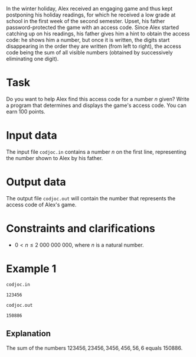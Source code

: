 In the winter holiday, Alex received an engaging game and thus kept postponing his holiday readings, for which he received a low grade at school in the first week of the second semester. Upset, his father password-protected the game with an access code. Since Alex started catching up on his readings, his father gives him a hint to obtain the access code: he shows him a number, but once it is written, the digits start disappearing in the order they are written (from left to right), the access code being the sum of all visible numbers (obtained by successively eliminating one digit).

# Task

Do you want to help Alex find this access code for a number $n$ given? Write a program that determines and displays the game's access code. You can earn $100$ points.

# Input data

The input file `codjoc.in` contains a number $n$ on the first line, representing the number shown to Alex by his father.

# Output data

The output file `codjoc.out` will contain the number that represents the access code of Alex's game.

# Constraints and clarifications

* $0 < n \leq 2\ 000\ 000\ 000$, where $n$ is a natural number.

# Example 1

`codjoc.in`
```
123456
```

`codjoc.out`
```
150886
```

## Explanation

The sum of the numbers $123456, 23456, 3456, 456, 56, 6$ equals $150886$.